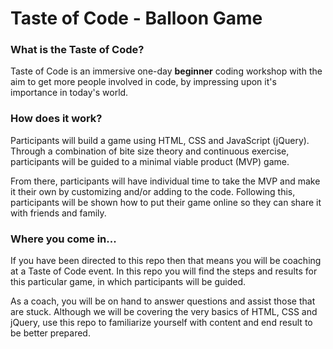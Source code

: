 # Taste of Code - Balloon Game

### What is the Taste of Code?

Taste of Code is an immersive one-day **beginner** coding workshop with the aim
to get more people involved in code, by impressing upon it's importance in
today's world.

### How does it work?

Participants will build a game using HTML, CSS and JavaScript (jQuery). Through
a combination of bite size theory and continuous exercise, participants will be
guided to a minimal viable product (MVP) game.

From there, participants will have individual time to take the MVP and make it
their own by customizing and/or adding to the code. Following this, participants
will be shown how to put their game online so they can share it with friends and
family.

### Where you come in...

If you have been directed to this repo then that means you will be coaching at
a Taste of Code event. In this repo you will find the steps and results for this
particular game, in which participants will be guided.

As a coach, you will be on hand to answer questions and assist those that are
stuck. Although we will be covering the very basics of HTML, CSS and jQuery, use
this repo to familiarize yourself with content and end result to be better prepared.
